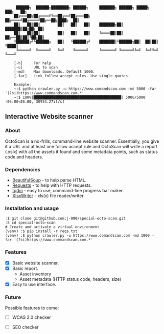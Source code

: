 ````
     ██████╗  ██████╗████████╗ ██████╗     ███████╗ ██████╗ █████╗ ███╗   ██╗
    ██╔═══██╗██╔════╝╚══██╔══╝██╔═══██╗    ██╔════╝██╔════╝██╔══██╗████╗  ██║
    ██║   ██║██║        ██║   ██║   ██║    ███████╗██║     ███████║██╔██╗ ██║
    ██║   ██║██║        ██║   ██║   ██║    ╚════██║██║     ██╔══██║██║╚██╗██║
    ╚██████╔╝╚██████╗   ██║   ╚██████╔╝    ███████║╚██████╗██║  ██║██║ ╚████║
     ╚═════╝  ╚═════╝   ╚═╝    ╚═════╝     ╚══════╝ ╚═════╝╚═╝  ╚═╝╚═╝  ╚═══╝                                                                         

    [-h]     For help
    [-u]     URL to scan
    [-md]    Max downloads. Default 1000.
    [-far]   Link follow accept rules. Use single quotes.
    
    Example:
    ~:$ python crawler.py -u https://www.comandscan.com -md 5000 -far '(?si)https://www.commandscan.com.*'
    ~:$ 100%|████████████████████████████████████████| 5000/5000 [05:00<05:00, 30954.27it/s]
````

## Interactive Website scanner

### About
OctoScan is a no-frills, command-line website scanner. Essentially, you give it a URL and at least one follow accept rule
and OctoScan will write a report (.xslx) with all the assets it found and some metadata points, such as status code and headers.

### Dependencies
- [BeautifulSoup](https://www.crummy.com/software/BeautifulSoup/bs4/doc/) - to help parse HTML.
- [Requests](https://requests.readthedocs.io/en/master/) - to help with HTTP requests.
- [tqdm](https://github.com/tqdm/tqdm) - easy to use, command-line progress bar maker.
- [XlsxWriter](https://xlsxwriter.readthedocs.io/) - xls(x) file reader/writer.

### Installation and usage
````
:$ git clone git@github.com:j-000/special-octo-scan.git
:S cd special-octo-scan
# Create and activate a virtual environment
(venv) :$ pip install -r reqs.txt
(venv) :$ python crawler.py -u https://www.comandscan.com -md 1000 -far '(?si)https://www.commandscan.com.*'
````

### Features
- [x] Basic website scanner.
- [x] Basic report.
    - Asset inventory
    - Asset metadata (HTTP status code, headers, size)
- [x] Easy to use interface. 

### Future
Possible features to come:
- [ ] WCAG 2.0 checker
- [ ] SEO checker


